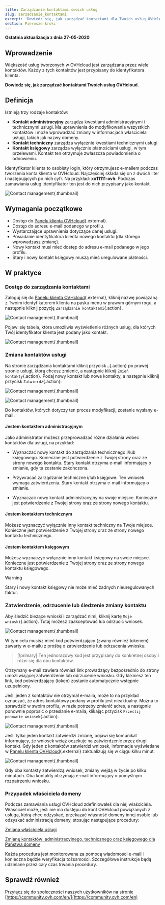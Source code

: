 ```yaml
---
title: Zarządzanie kontaktami swoich usług
slug: zarzadzanie_kontaktami
excerpt: 'Dowiedz się, jak zarządzać kontaktami dla Twoich usług OVHcloud'
section: Pierwsze kroki
---
```


**Ostatnia aktualizacja z dnia 27-05-2020** 

## Wprowadzenie

Większość usług tworzonych w OVHcloud jest zarządzana przez wiele kontaktów. Każdy z tych kontaktów jest przypisany do identyfikatora klienta. 

**Dowiedz się, jak zarządzać kontaktami Twoich usług OVHcloud.**

## Definicja

Istnieją trzy rodzaje kontaktów:

- **Kontakt administracyjny** zarządza kwestiami administracyjnymi i technicznymi usługi. Ma uprawnienia do modyfikowania wszystkich kontaktów i może wprowadzać zmiany w informacjach właściciela usługi, takich jak nazwy domeny.
- **Kontakt techniczny** zarządza wyłącznie kwestiami technicznymi usługi.
- **Kontakt księgowy** zarządza wyłącznie płatnościami usługi, w tym przelewami. Kontakt ten otrzymuje zwłaszcza powiadomienia o odnowieniu. 

Identyfikator klienta to osobisty login, który otrzymujesz e-mailem podczas tworzenia konta klienta w OVHcloud. Najczęściej składa się on z dwóch liter i następujących po nich cyfr. Na przykład: **xx11111-ovh**. Podczas zamawiania usług identyfikator ten jest do nich przypisany jako kontakt.

![Contact management](images/managing_contacts_scheme.png){.thumbnail}


## Wymagania początkowe

- Dostęp do [Panelu klienta OVHcloud](https://www.ovh.com/auth/?action=gotomanager){.external}.
- Dostęp do adresu e-mail podanego w profilu.
- Wystarczające uprawnienia dotyczące danej usługi.
- Posiadanie identyfikatora klienta nowego kontaktu (dla którego wprowadzasz zmianę).
- Nowy kontakt musi mieć dostęp do adresu e-mail podanego w jego profilu.
- Stary i nowy kontakt księgowy muszą mieć uregulowane płatności.

## W praktyce

### Dostęp do zarządzania kontaktami

Zaloguj się do [Panelu klienta OVHcloud](https://www.ovh.com/auth/?action=gotomanager){.external}, kliknij nazwę powiązaną z Twoim identyfikatorem klienta na pasku menu w prawym górnym rogu, a następnie kliknij pozycję `Zarządzanie kontaktami`{.action}.

![Contact management](images/hubcontacts.png){.thumbnail}

Pojawi się tabela, która umożliwia wyświetlenie różnych usług, dla których Twój identyfikator klienta jest podany jako kontakt.

![Contact management](images/managing_contacts_02.png){.thumbnail}



### Zmiana kontaktów usługi

Na stronie zarządzania kontaktami kliknij przycisk `…`{.action} po prawej stronie usługi, którą chcesz zmienić, a następnie kliknij `Zmień kontakty`{.action}. Podaj nowy kontakt lub nowe kontakty, a następnie kliknij przycisk `Zatwierdź`{.action}.

![Contact management](images/managing_contacts_03.png){.thumbnail}

![Contact management](images/managing_contacts_04.png){.thumbnail}

Do kontaktów, których dotyczy ten proces modyfikacji, zostanie wysłany e-mail.

#### Jestem kontaktem administracyjnym

Jako administrator możesz przeprowadzać różne działania wobec kontaktów dla usługi, na przykład:

- Wyznaczać nowy kontakt do zarządzania technicznego i/lub księgowego. Konieczne jest potwierdzenie z Twojej strony oraz ze strony nowego kontaktu. Stary kontakt otrzyma e-mail informujący o zmianie, gdy ta zostanie zakończona.

- Przywracać zarządzanie techniczne i/lub księgowe. Ten wniosek wymaga zatwierdzenia. Stary kontakt otrzyma e-mail informujący o zmianie. 

- Wyznaczać nowy kontakt administracyjny na swoje miejsce. Konieczne jest potwierdzenie z Twojej strony oraz ze strony nowego kontaktu. 

#### Jestem kontaktem technicznym

Możesz wyznaczyć wyłącznie inny kontakt techniczny na Twoje miejsce. Konieczne jest potwierdzenie z Twojej strony oraz ze strony nowego kontaktu technicznego.

#### Jestem kontaktem księgowym

Możesz wyznaczyć wyłącznie inny kontakt księgowy na swoje miejsce. Konieczne jest potwierdzenie z Twojej strony oraz ze strony nowego kontaktu księgowego.

> [!warning]
> Stary i nowy kontakt księgowy nie może mieć żadnych nieuregulowanych faktur.

### Zatwierdzenie, odrzucenie lub śledzenie zmiany kontaktu

Aby śledzić bieżące wnioski i zarządzać nimi, kliknij kartę `Moje wnioski`{.action}. Tutaj możesz zaakceptować lub odrzucić wniosek.

![Contact management](images/managing_contacts_05.png){.thumbnail}

W tym celu musisz mieć kod potwierdzający (zwany również tokenem) zawarty w e-mailu z prośbą o zatwierdzenie lub odrzucenia wniosku.

> [!primary]
> Ten jednorazowy kod jest przypisany do konkretnej osoby i różni się dla obu kontaktów.

Otrzymany e-mail zawiera również link prowadzący bezpośrednio do strony umożliwiającej zatwierdzenie lub odrzucenie wniosku. Gdy klikniesz ten link, kod potwierdzający (token) zostanie automatycznie wstępnie uzupełniony.

Jeśli jeden z kontaktów nie otrzymał e-maila, może to na przykład oznaczać, że adres kontaktowy podany w profilu jest nieaktualny. Można to sprawdzić w swoim profilu, w razie potrzeby zmienić adres, a następnie ponownie poprosić o przesłanie e-maila, klikając przycisk `Prześlij ponownie wniosek`{.action}.

![Contact management](images/managing_contacts_06.png){.thumbnail}

Jeśli tylko jeden kontakt zatwierdzi zmianę, pojawi się komunikat informujący, że wniosek wciąż oczekuje na zatwierdzenie przez drugi kontakt. Gdy jeden z kontaktów zatwierdzi wniosek, informacje wyświetlane w [Panelu klienta OVHcloud](https://www.ovh.com/auth/?action=gotomanager){.external} zaktualizują się w ciągu kilku minut.

![Contact management](images/managing_contacts_07.png){.thumbnail}

Gdy oba kontakty zatwierdzą wniosek, zmiany wejdą w życie po kilku minutach. Oba kontakty otrzymają e-mail informujący o pomyślnym rozpatrzeniu wniosku.

### Przypadek właściciela domeny

Podczas zamawiania usługi OVHcloud zdefiniowałeś dla niej właściciela. Właściciel może, jeśli nie ma dostępu do kont OVHcloud powiązanych z usługą, którą chce odzyskać, przekazać własność domeny innej osobie lub odzyskać administrację domeny, stosując następujące procedury:

[Zmiana właściciela usługi](https://www.ovh.com/cgi-bin/pl/procedure/procedureChangeOwner.cgi)

[Zmianę kontaktów: administracyjnego, technicznego oraz księgowego dla Państwa domeny](https://www.ovh.com/fr/cgi-bin/pl/procedure/procedureChangeContacts.cgi)

Każda procedura jest monitorowana za pomocą wiadomości e-mail i konieczna będzie weryfikacja tożsamości. Szczegółowe instrukcje będą udzielane przez cały czas trwania procedury.

## Sprawdź również

Przyłącz się do społeczności naszych użytkowników na stronie [https://community.ovh.com/en/](https://community.ovh.com/en)
